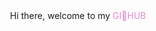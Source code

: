 <div style="text-align: center">Hi there, welcome to my <span style= "color:#e38ad0">GI🐥HUB</span></div>
